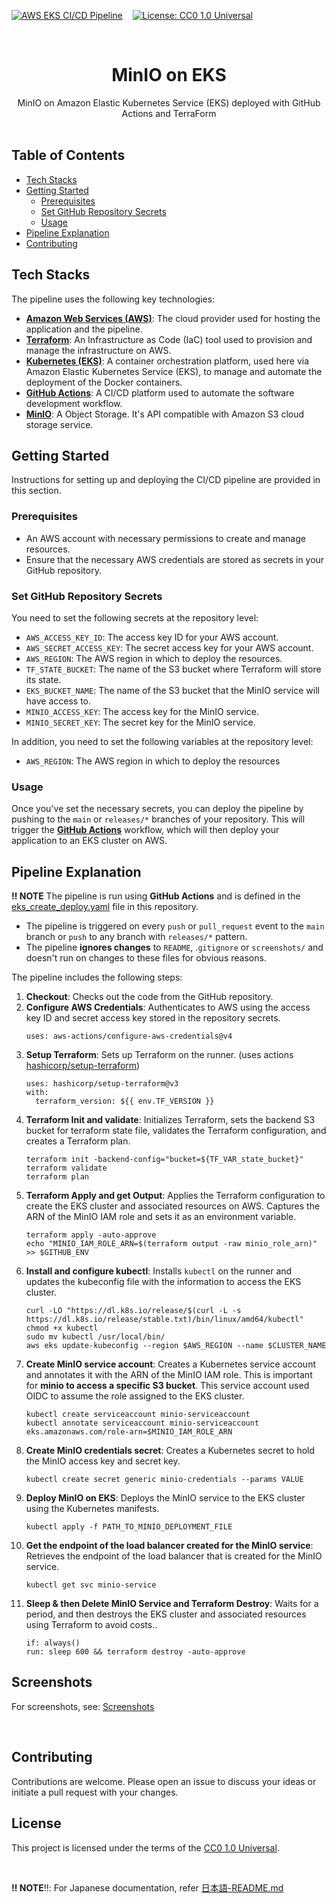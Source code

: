 <!-- PROJECT SHIELDS -->
[![AWS EKS CI/CD Pipeline](https://github.com/rbnhd/pipeiline-eks-app/actions/workflows/eks_create_deploy.yaml/badge.svg)](https://github.com/rbnhd/pipeiline-eks-app/actions/workflows/eks_create_deploy.yaml) &nbsp;&nbsp; [![License: CC0 1.0 Universal](https://img.shields.io/badge/License-CC%201.0%20-lightgrey.svg)](./LICENSE)


<!-- PROJECT LOGO -->
<br />
<p align="center">

  <h1 align="center">MinIO on EKS</h1>

  <p align="center">
MinIO on Amazon Elastic Kubernetes Service (EKS) deployed with GitHub Actions and TerraForm
    <br />
    <br />
  </p>
</p>


## Table of Contents

- [Tech Stacks](#tech-stacks)
- [Getting Started](#getting-started)
  - [Prerequisites](#prerequisites)
  - [Set GitHub Repository Secrets](#set-github-repository-secrets)
  - [Usage](#usage)
- [Pipeline Explanation](#pipeline-explanation)
- [Contributing](#contributing)

## Tech Stacks

The pipeline uses the following key technologies:

- **[Amazon Web Services (AWS)](https://aws.amazon.com/)**: The cloud provider used for hosting the application and the pipeline.
- **[Terraform](https://www.terraform.io/)**: An Infrastructure as Code (IaC) tool used to provision and manage the infrastructure on AWS.
- **[Kubernetes (EKS)](https://aws.amazon.com/eks/)**: A container orchestration platform, used here via Amazon Elastic Kubernetes Service (EKS), to manage and automate the deployment of the Docker containers.
- **[GitHub Actions](https://github.com/features/actions)**: A CI/CD platform used to automate the software development workflow.
- **[MinIO](https://github.com/minio/minio)**: A Object Storage. It's API compatible with Amazon S3 cloud storage service. 

## Getting Started

Instructions for setting up and deploying the CI/CD pipeline are provided in this section.

### Prerequisites

- An AWS account with necessary permissions to create and manage resources.
- Ensure that the necessary AWS credentials are stored as secrets in your GitHub repository. 

### Set GitHub Repository Secrets

You need to set the following secrets at the repository level:

- `AWS_ACCESS_KEY_ID`: The access key ID for your AWS account.
- `AWS_SECRET_ACCESS_KEY`: The secret access key for your AWS account.
- `AWS_REGION`: The AWS region in which to deploy the resources.
- `TF_STATE_BUCKET`: The name of the S3 bucket where Terraform will store its state.
- `EKS_BUCKET_NAME`: The name of the S3 bucket that the MinIO service will have access to.
- `MINIO_ACCESS_KEY`: The access key for the MinIO service.
- `MINIO_SECRET_KEY`: The secret key for the MinIO service.

In addition, you need to set the following variables at the repository level:
- `AWS_REGION`: The AWS region in which to deploy the resources


### Usage

Once you've set the necessary secrets, you can deploy the pipeline by pushing to the `main` or `releases/*` branches of your repository. This will trigger the **[GitHub Actions](./.github/workflows/eks_create_deploy.yaml)** workflow, which will then deploy your application to an EKS cluster on AWS.



## Pipeline Explanation

**:bangbang: NOTE** The pipeline is run using **GitHub Actions** and is defined in the [eks_create_deploy.yaml](./.github/workflows/eks_create_deploy.yaml) file in this repository.
  - The pipeline is triggered on every `push` or `pull_request` event to the `main` branch or `push` to any branch with `releases/*` pattern. 
  - The pipeline **ignores changes** to `README`, .`gitignore` or `screenshots/` and doesn't run on changes to these files for obvious reasons.

The pipeline includes the following steps:

1. **Checkout**: Checks out the code from the GitHub repository.
2. **Configure AWS Credentials**: Authenticates to AWS using the access key ID and secret access key stored in the repository secrets.
    ```
    uses: aws-actions/configure-aws-credentials@v4
    ```
3. **Setup Terraform**: Sets up Terraform on the runner.  (uses actions [hashicorp/setup-terraform](https://github.com/hashicorp/setup-terraform))
    ```
    uses: hashicorp/setup-terraform@v3
    with:
      terraform_version: ${{ env.TF_VERSION }}
    ```
4. **Terraform Init and validate**: Initializes Terraform, sets the backend S3 bucket for terraform state file, validates the Terraform configuration, and creates a Terraform plan.
    ```
    terraform init -backend-config="bucket=${TF_VAR_state_bucket}"
    terraform validate
    terraform plan
    ```
5. **Terraform Apply and get Output**: Applies the Terraform configuration to create the EKS cluster and associated resources on AWS. Captures the ARN of the MinIO IAM role and sets it as an environment variable.
    ```
    terraform apply -auto-approve
    echo "MINIO_IAM_ROLE_ARN=$(terraform output -raw minio_role_arn)" >> $GITHUB_ENV
    ```
6. **Install and configure kubectl**: Installs `kubectl` on the runner and updates the kubeconfig file with the information to access the EKS cluster.
    ```
    curl -LO "https://dl.k8s.io/release/$(curl -L -s https://dl.k8s.io/release/stable.txt)/bin/linux/amd64/kubectl"
    chmod +x kubectl
    sudo mv kubectl /usr/local/bin/
    aws eks update-kubeconfig --region $AWS_REGION --name $CLUSTER_NAME
    ```
7. **Create MinIO service account**: Creates a Kubernetes service account and annotates it with the ARN of the MinIO IAM role. This is important for **minio to access a specific S3 bucket**. This service account used OIDC to assume the role assigned to the EKS cluster.
    ```
    kubectl create serviceaccount minio-serviceaccount
    kubectl annotate serviceaccount minio-serviceaccount eks.amazonaws.com/role-arn=$MINIO_IAM_ROLE_ARN
    ```
8. **Create MinIO credentials secret**: Creates a Kubernetes secret to hold the MinIO access key and secret key.
    ```
    kubectl create secret generic minio-credentials --params VALUE
    ```
9. **Deploy MinIO on EKS**: Deploys the MinIO service to the EKS cluster using the Kubernetes manifests.
    ```
    kubectl apply -f PATH_TO_MINIO_DEPLOYMENT_FILE
    ```
10. **Get the endpoint of the load balancer created for the MinIO service**: Retrieves the endpoint of the load balancer that is created for the MinIO service.
    ```
    kubectl get svc minio-service
    ```
11. **Sleep & then Delete MinIO Service and Terraform Destroy**: Waits for a period, and then destroys the EKS cluster and associated resources using Terraform to avoid costs.. 
    ```
    if: always() 
    run: sleep 600 && terraform destroy -auto-approve
    ```


## Screenshots
For screenshots, see: [Screenshots](./screenshots/)

<br>


## Contributing

Contributions are welcome. Please open an issue to discuss your ideas or initiate a pull request with your changes.

## License

This project is licensed under the terms of the [CC0 1.0 Universal](./LICENSE).

<br>

**:bangbang: NOTE**:bangbang:: For Japanese documentation, refer [日本語-README.md](./日本語-README.md)